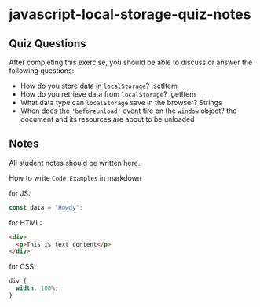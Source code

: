# javascript-local-storage-quiz-notes

## Quiz Questions

After completing this exercise, you should be able to discuss or answer the following questions:

- How do you store data in `localStorage`?
.setItem
- How do you retrieve data from `localStorage`?
.getItem
- What data type can `localStorage` save in the browser?
Strings
- When does the `'beforeunload'` event fire on the `window` object?
the document and its resources are about to be unloaded
## Notes

All student notes should be written here.


How to write `Code Examples` in markdown

for JS:

```javascript
const data = "Howdy";
```

for HTML:

```html
<div>
  <p>This is text content</p>
</div>
```

for CSS:

```css
div {
  width: 100%;
}
```
